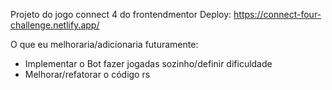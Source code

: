 Projeto do jogo connect 4 do frontendmentor
Deploy: https://connect-four-challenge.netlify.app/

O que eu melhoraria/adicionaria futuramente:
- Implementar o Bot fazer jogadas sozinho/definir dificuldade
- Melhorar/refatorar o código rs
